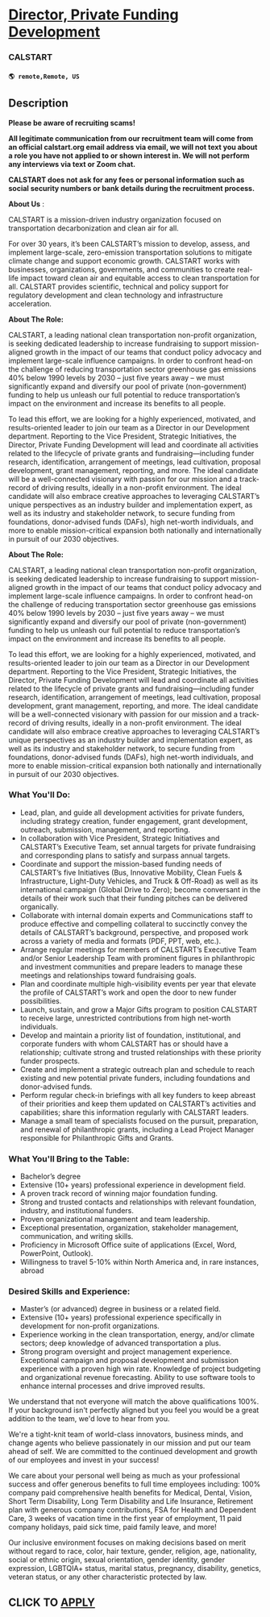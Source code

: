 # [Director, Private Funding Development](https://www.remotewlb.com/apply/director-private-funding-development)  
### CALSTART  
#### `🌎 remote,Remote, US`  

## Description

 **Please be aware of recruiting scams!**

  

 **All legitimate communication from our recruitment team will come from an official calstart.org email address via email, we will not text you about a role you have not applied to or shown interest in. We will not perform any interviews via text or Zoom chat.**

  

  

 **CALSTART does not ask for any fees or personal information such as social security numbers or bank details during the recruitment process.**

  

  

 **About Us** :

  

CALSTART is a mission-driven industry organization focused on transportation decarbonization and clean air for all.

  

For over 30 years, it’s been CALSTART’s mission to develop, assess, and implement large-scale, zero-emission transportation solutions to mitigate climate change and support economic growth. CALSTART works with businesses, organizations, governments, and communities to create real-life impact toward clean air and equitable access to clean transportation for all. CALSTART provides scientific, technical and policy support for regulatory development and clean technology and infrastructure acceleration.

  

 **About The Role:**

  

CALSTART, a leading national clean transportation non-profit organization, is seeking dedicated leadership to increase fundraising to support mission-aligned growth in the impact of our teams that conduct policy advocacy and implement large-scale influence campaigns. In order to confront head-on the challenge of reducing transportation sector greenhouse gas emissions 40% below 1990 levels by 2030 – just five years away – we must significantly expand and diversify our pool of private (non-government) funding to help us unleash our full potential to reduce transportation’s impact on the environment and increase its benefits to all people.

To lead this effort, we are looking for a highly experienced, motivated, and results-oriented leader to join our team as a Director in our Development department. Reporting to the Vice President, Strategic Initiatives, the Director, Private Funding Development will lead and coordinate all activities related to the lifecycle of private grants and fundraising—including funder research, identification, arrangement of meetings, lead cultivation, proposal development, grant management, reporting, and more. The ideal candidate will be a well-connected visionary with passion for our mission and a track-record of driving results, ideally in a non-profit environment. The ideal candidate will also embrace creative approaches to leveraging CALSTART’s unique perspectives as an industry builder and implementation expert, as well as its industry and stakeholder network, to secure funding from foundations, donor-advised funds (DAFs), high net-worth individuals, and more to enable mission-critical
expansion both nationally and internationally in pursuit of our 2030 objectives.

  

**About The Role:**

  

CALSTART, a leading national clean transportation non-profit organization, is seeking dedicated leadership to increase fundraising to support mission-aligned growth in the impact of our teams that conduct policy advocacy and implement large-scale influence campaigns. In order to confront head-on the challenge of reducing transportation sector greenhouse gas emissions 40% below 1990 levels by 2030 – just five years away – we must significantly expand and diversify our pool of private (non-government) funding to help us unleash our full potential to reduce transportation’s impact on the environment and increase its benefits to all people.

To lead this effort, we are looking for a highly experienced, motivated, and results-oriented leader to join our team as a Director in our Development department. Reporting to the Vice President, Strategic Initiatives, the Director, Private Funding Development will lead and coordinate all activities related to the lifecycle of private grants and fundraising—including funder research, identification, arrangement of meetings, lead cultivation, proposal development, grant management, reporting, and more. The ideal candidate will be a well-connected visionary with passion for our mission and a track-record of driving results, ideally in a non-profit environment. The ideal candidate will also embrace creative approaches to leveraging CALSTART’s unique perspectives as an industry builder and implementation expert, as well as its industry and stakeholder network, to secure funding from foundations, donor-advised funds (DAFs), high net-worth individuals, and more to enable mission-critical
expansion both nationally and internationally in pursuit of our 2030 objectives.

  

### What You'll Do:

* Lead, plan, and guide all development activities for private funders, including strategy creation, funder engagement, grant development, outreach, submission, management, and reporting. 
* In collaboration with Vice President, Strategic Initiatives and CALSTART’s Executive Team, set annual targets for private fundraising and corresponding plans to satisfy and surpass annual targets. 
* Coordinate and support the mission-based funding needs of CALSTART’s five Initiatives (Bus, Innovative Mobility, Clean Fuels & Infrastructure, Light-Duty Vehicles, and Truck & Off-Road) as well as its international campaign (Global Drive to Zero); become conversant in the details of their work such that their funding pitches can be delivered organically. 
* Collaborate with internal domain experts and Communications staff to produce effective and compelling collateral to succinctly convey the details of CALSTART’s background, perspective, and proposed work across a variety of media and formats (PDF, PPT, web, etc.). 
* Arrange regular meetings for members of CALSTART’s Executive Team and/or Senior Leadership Team with prominent figures in philanthropic and investment communities and prepare leaders to manage these meetings and relationships toward fundraising goals. 
* Plan and coordinate multiple high-visibility events per year that elevate the profile of CALSTART’s work and open the door to new funder possibilities. 
* Launch, sustain, and grow a Major Gifts program to position CALSTART to receive large, unrestricted contributions from high net-worth individuals. 
* Develop and maintain a priority list of foundation, institutional, and corporate funders with whom CALSTART has or should have a relationship; cultivate strong and trusted relationships with these priority funder prospects. 
* Create and implement a strategic outreach plan and schedule to reach existing and new potential private funders, including foundations and donor-advised funds. 
* Perform regular check-in briefings with all key funders to keep abreast of their priorities and keep them updated on CALSTART’s activities and capabilities; share this information regularly with CALSTART leaders. 
* Manage a small team of specialists focused on the pursuit, preparation, and renewal of philanthropic grants, including a Lead Project Manager responsible for Philanthropic Gifts and Grants. 

  

### What You'll Bring to the Table:

* Bachelor’s degree
* Extensive (10+ years) professional experience in development field. 
* A proven track record of winning major foundation funding. 
* Strong and trusted contacts and relationships with relevant foundation, industry, and institutional funders. 
* Proven organizational management and team leadership. 
* Exceptional presentation, organization, stakeholder management, communication, and writing skills. 
* Proficiency in Microsoft Office suite of applications (Excel, Word, PowerPoint, Outlook). 
* Willingness to travel 5-10% within North America and, in rare instances, abroad 

  

### Desired Skills and Experience:

* Master’s (or advanced) degree in business or a related field. 
* Extensive (10+ years) professional experience specifically in development for non-profit organizations. 
* Experience working in the clean transportation, energy, and/or climate sectors; deep knowledge of advanced transportation a plus. 
* Strong program oversight and project management experience. Exceptional campaign and proposal development and submission experience with a proven high win rate. Knowledge of project budgeting and organizational revenue forecasting. Ability to use software tools to enhance internal processes and drive improved results. 

  

We understand that not everyone will match the above qualifications 100%. If your background isn't perfectly aligned but you feel you would be a great addition to the team, we'd love to hear from you.

  

We're a tight-knit team of world-class innovators, business minds, and change agents who believe passionately in our mission and put our team ahead of self. We are committed to the continued development and growth of our employees and invest in your success!

  

We care about your personal well being as much as your professional success and offer generous benefits to full time employees including: 100% company paid comprehensive health benefits for Medical, Dental, Vision, Short Term Disability, Long Term Disability and Life Insurance, Retirement plan with generous company contributions, FSA for Health and Dependent Care, 3 weeks of vacation time in the first year of employment, 11 paid company holidays, paid sick time, paid family leave, and more!

  

Our inclusive environment focuses on making decisions based on merit without regard to race, color, hair texture, gender, religion, age, nationality, social or ethnic origin, sexual orientation, gender identity, gender expression, LGBTQIA+ status, marital status, pregnancy, disability, genetics, veteran status, or any other characteristic protected by law.

  
## CLICK TO [APPLY](https://www.remotewlb.com/apply/director-private-funding-development)

